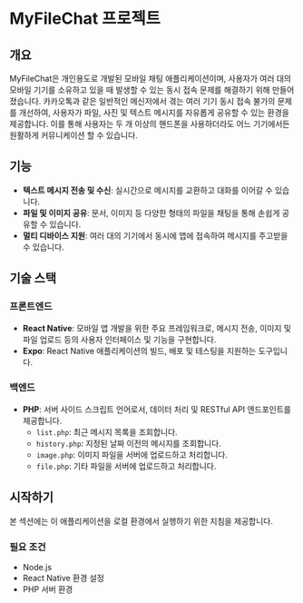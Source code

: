 # MyFileChat 프로젝트

## 개요

MyFileChat은 개인용도로 개발된 모바일 채팅 애플리케이션이며, 사용자가 여러 대의 모바일 기기를 소유하고 있을 때 발생할 수 있는 동시 접속 문제를 해결하기 위해 만들어졌습니다. 카카오톡과 같은 일반적인 메신저에서 겪는 여러 기기 동시 접속 불가의 문제를 개선하여, 사용자가 파일, 사진 및 텍스트 메시지를 자유롭게 공유할 수 있는 환경을 제공합니다. 이를 통해 사용자는 두 개 이상의 핸드폰을 사용하더라도 어느 기기에서든 원활하게 커뮤니케이션 할 수 있습니다.

## 기능

- **텍스트 메시지 전송 및 수신**: 실시간으로 메시지를 교환하고 대화를 이어갈 수 있습니다.
- **파일 및 이미지 공유**: 문서, 이미지 등 다양한 형태의 파일을 채팅을 통해 손쉽게 공유할 수 있습니다.
- **멀티 디바이스 지원**: 여러 대의 기기에서 동시에 앱에 접속하여 메시지를 주고받을 수 있습니다.

## 기술 스택

### 프론트엔드

- **React Native**: 모바일 앱 개발을 위한 주요 프레임워크로, 메시지 전송, 이미지 및 파일 업로드 등의 사용자 인터페이스 및 기능을 구현합니다.
- **Expo**: React Native 애플리케이션의 빌드, 배포 및 테스팅을 지원하는 도구입니다.

### 백엔드

- **PHP**: 서버 사이드 스크립트 언어로서, 데이터 처리 및 RESTful API 엔드포인트를 제공합니다.
  - `list.php`: 최근 메시지 목록을 조회합니다.
  - `history.php`: 지정된 날짜 이전의 메시지를 조회합니다.
  - `image.php`: 이미지 파일을 서버에 업로드하고 처리합니다.
  - `file.php`: 기타 파일을 서버에 업로드하고 처리합니다.

## 시작하기

본 섹션에는 이 애플리케이션을 로컬 환경에서 실행하기 위한 지침을 제공합니다.

### 필요 조건

- Node.js
- React Native 환경 설정
- PHP 서버 환경

